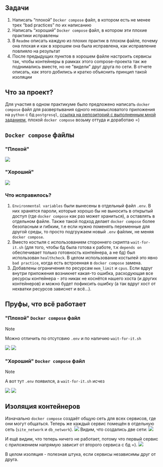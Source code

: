 ## Задачи
1. Написать “плохой” `Docker compose` файл, в котором есть не менее трех “bad practices” по их написанию
2. Написать “хороший” `Docker compose` файл, в котором эти плохие практики исправлены
3. В `Readme` описать каждую из плохих практик в плохом файле, почему она плохая и как в хорошем она была исправлена, как исправление повлияло на результат
4. После предыдущих пунктов в хорошем файле настроить сервисы так, чтобы контейнеры в рамках этого compose-проекта так же поднимались вместе, но не "видели" друг друга по сети. В отчете описать, как этого добились и кратко объяснить принцип такой изоляции
## Что за проект?
Для участия в одном практикуме было предложено написать `docker compose` файл для развертывания одного незамысловатого приложения на `python` с бд `postgresql`, [ссылка на репозиторий с выполненным мной заданием](https://gitlab.com/a1191245/devops-sample-django-app), плохой `docker compose` возьму оттуда и доработаю =) 

## `Docker compose` файлы
### "Плохой"

![](img/Pasted%20image%2020241130161020.png)
### "Хороший"
![](img/Pasted%20image%2020241130160631.png)
### Что исправилось?
1. `Environmental variables` были вынесены в отдельный файл `.env`. В них хранятся пароли, которые хорошо бы не выносить в открытый доступ (где `docker compose` как раз может храниться), а оставлять в отдельном файле. Также такой подход делает `docker compose` более безопасным и гибким, т.е если нужно поменять переменные для другой среды, то просто подгружаем новый `.env` файлик, не меняя `docker compose`.
2. Вместо костыля с использованием стороннего скрипта `wait-for-it.sh` (для того, чтобы бд была готова к работе, т.к `depends on` обеспечивает только готовность контейнера, а не бд) был использован `healthcheck`. В целом использование костылей это явно `bad practice`, когда есть встроенная в `docker compose` замена. 
3. Добавлены ограничения по ресурсам `mem_limit` и `cpus`. Если вдруг внутри приложения возникнет какая-то ошибка, расходующая все ресурсы контейнера - это никак не коснётся нашего хоста (и других контейнеров) и можно будет пофиксить ошибку (а так вдруг хост от нехватки ресурсов зависнет и всё...).
## Пруфы, что всё работает
### "Плохой" `Docker compose` файл
>[!NOTE] 
>Можно отличить по отсутсвию `.env` и по наличию `wait-for-it.sh`

![](img/Pasted%20image%2020241130151740.png)
![](img/Pasted%20image%2020241130155631.png)
### "Хороший" `Docker compose` файл
>[!NOTE] 
>А вот тут `.env` появился, а `wait-for-it.sh` исчез

![](img/Pasted%20image%2020241130164111.png)
![](img/Pasted%20image%2020241130154139.png)
## Изоляция контейнеров
Изначально `docker compose` создаёт общую сеть для всех сервисов, где они могут общаться. Теперь же каждый сервис помещён в отдельную сеть (`site_network` и `db_network`).
![](img/Pasted%20image%2020241130170229.png)
Видим, что создались две сети:
![](img/Pasted%20image%2020241130170422.png)

И ещё видим, что теперь ничего не работает, потому что первый сервис с приложением напрямую зависит от второго сервиса с бд =).
![](img/Pasted%20image%2020241130170533.png)

В целом изоляция - полезная штука, если сервисы независимы друг от друга.